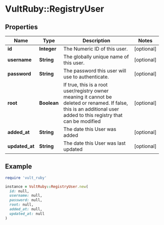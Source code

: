 # VultRuby::RegistryUser

## Properties

| Name | Type | Description | Notes |
| ---- | ---- | ----------- | ----- |
| **id** | **Integer** | The Numeric ID of this user. | [optional] |
| **username** | **String** | The globally unique name of this user. | [optional] |
| **password** | **String** | The password this user will use to authenticate. | [optional] |
| **root** | **Boolean** | If true, this is a root user/registry owner meaning it cannot be deleted or renamed. If false, this is an additional user added to this registry that can be modified | [optional] |
| **added_at** | **String** | The date this User was added | [optional] |
| **updated_at** | **String** | The date this User was last updated | [optional] |

## Example

```ruby
require 'vult_ruby'

instance = VultRuby::RegistryUser.new(
  id: null,
  username: null,
  password: null,
  root: null,
  added_at: null,
  updated_at: null
)
```

